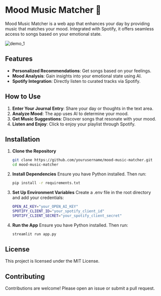 # Mood Music Matcher 🎵

Mood Music Matcher is a web app that enhances your day by providing music that matches your mood. 
Integrated with Spotify, it offers seamless access to songs based on your emotional state.

![demo_1](Demo/demo1.gif)

## Features

- **Personalized Recommendations**: Get songs based on your feelings.
- **Mood Analysis**: Gain insights into your emotional state using AI.
- **Spotify Integration**: Directly listen to curated tracks via Spotify.

## How to Use

1. **Enter Your Journal Entry**: Share your day or thoughts in the text area.
2. **Analyze Mood**: The app uses AI to determine your mood.
3. **Get Music Suggestions**: Discover songs that resonate with your mood.
4. **Listen and Enjoy**: Click to enjoy your playlist through Spotify.

## Installation

1. **Clone the Repository**

   ```bash
   git clone https://github.com/yourusername/mood-music-matcher.git
   cd mood-music-matcher

2. **Install Dependencies**
Ensure you have Python installed. Then run:
   ```bash
   pip install -r requirements.txt

3. **Set Up Environment Variables**
Create a .env file in the root directory and add your credentials:
   ```bash
   OPEN_AI_KEY="your_OPEN_AI_KEY"
   SPOTIFY_CLIENT_ID="your_spotify_client_id"
   SPOTIFY_CLIENT_SECRET="your_spotify_client_secret"

4. **Run the App**
Ensure you have Python installed. Then run:
   ```bash
   streamlit run app.py

## License
This project is licensed under the MIT License.

## Contributing
Contributions are welcome! Please open an issue or submit a pull request.

